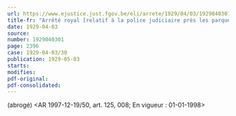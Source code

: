 ```yaml
---
url: https://www.ejustice.just.fgov.be/eli/arrete/1929/04/03/1929040301/justel
title-fr: "Arrêté royal [relatif à la police judiciaire près les parquets]. En vigueur : 06-05-1996> (NOTE : Consultation des versions antérieures à partir du 01-01-1990 et mise à jour au 31-12-1997.)"
date: 1929-04-03
source:
number: 1929040301
page: 2396
case: 1929-04-03/30
publication: 1929-05-03
starts:
modifies:
pdf-original:
pdf-consolidated:
---
```


(abrogé) <AR 1997-12-19/50, art. 125, 008;  En vigueur :  01-01-1998>
